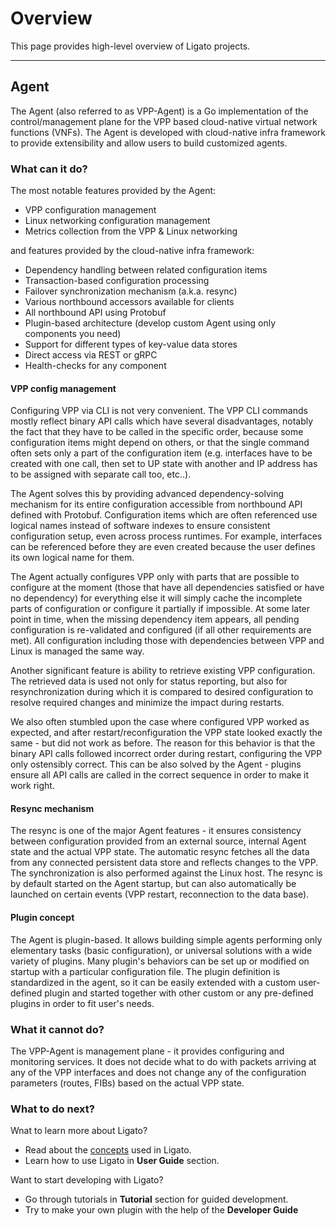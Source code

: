 # Overview

This page provides high-level overview of Ligato projects.

---

## Agent

The Agent (also referred to as VPP-Agent) is a Go implementation of the control/management plane for the VPP based cloud-native virtual network functions (VNFs). The Agent is developed with cloud-native infra framework to provide extensibility and allow users to build customized agents.

### What can it do?

The most notable features provided by the Agent:

* VPP configuration management
* Linux networking configuration management
* Metrics collection from the VPP & Linux networking

and features provided by the cloud-native infra framework:

* Dependency handling between related configuration items
* Transaction-based configuration processing
* Failover synchronization mechanism (a.k.a. resync)
* Various northbound accessors available for clients
* All northbound API using Protobuf
* Plugin-based architecture (develop custom Agent using only components you need)
* Support for different types of key-value data stores
* Direct access via REST or gRPC
* Health-checks for any component

#### VPP config management

Configuring VPP via CLI is not very convenient. The VPP CLI commands mostly reflect binary API calls which have several disadvantages, notably the fact that they have to be called in the specific order, because some configuration items might depend on others, or that the single command often sets only a part of the configuration item (e.g. interfaces have to be created with one call, then set to UP state with another and IP address has to be assigned with separate call too, etc..). 

The Agent solves this by providing advanced dependency-solving mechanism for its entire configuration accessible from northbound API defined with Protobuf. Configuration items which are often referenced use logical names instead of software indexes to ensure consistent configuration setup, even across process runtimes. For example, interfaces can be referenced before they are even created because the user defines its own logical name for them. 

The Agent actually configures VPP only with parts that are possible to configure at the moment (those that have all dependencies satisfied or have no dependency) for everything else it will simply cache the incomplete parts of configuration or configure it partially if impossible. At some later point in time, when the missing dependency item appears, all pending configuration is re-validated and configured (if all other requirements are met). All configuration including those with dependencies between VPP and Linux is managed the same way.

Another significant feature is ability to retrieve existing VPP configuration. The retrieved data is used not only for status reporting, but also for resynchronization during which it is compared to desired configuration to resolve required changes and minimize the impact during restarts.

We also often stumbled upon the case where configured VPP worked as expected, and after restart/reconfiguration the VPP state looked exactly the same - but did not work as before. The reason for this behavior is that the binary API calls followed incorrect order during restart, configuring the VPP only ostensibly correct. This can be also solved by the Agent - plugins ensure all API calls are called in the correct sequence in order to make it work right.

#### Resync mechanism

The resync is one of the major Agent features - it ensures consistency between configuration provided from an external source, internal Agent state and the actual VPP state. The automatic resync fetches all the data from any connected persistent data store and reflects changes to the VPP. The synchronization is also performed against the Linux host. 
The resync is by default started on the Agent startup, but can also automatically be launched on certain events (VPP restart, reconnection to the data base). 

#### Plugin concept

The Agent is plugin-based. It allows building simple agents performing only elementary tasks (basic configuration), or universal solutions with a wide variety of plugins. Many plugin's behaviors can be set up or modified on startup with a particular configuration file. The plugin definition is standardized in the agent, so it can be easily extended with a custom user-defined plugin and started together with other custom or any pre-defined plugins in order to fit user's needs. 
  
### What it cannot do?

The VPP-Agent is management plane - it provides configuring and monitoring services. It does not decide what to do with packets arriving at any of the VPP interfaces and does not change any of the configuration parameters (routes, FIBs) based on the actual VPP state.

### What to do next?

Wnat to learn more about Ligato?

* Read about the [concepts][concepts] used in Ligato.
* Learn how to use Ligato in **User Guide** section.

Want to start developing with Ligato?

* Go through tutorials in **Tutorial** section for guided development.
* Try to make your own plugin with the help of the **Developer Guide**

[concepts]: ../user-guide/concepts.md

